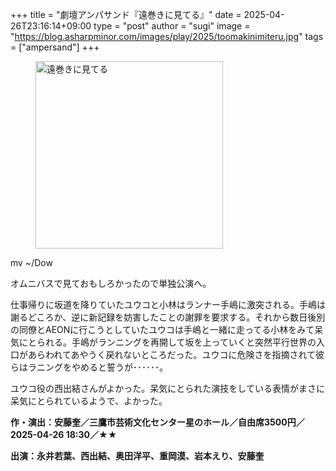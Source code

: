 +++
title = "劇壇アンパサンド『遠巻きに見てる』"
date = 2025-04-26T23:16:14+09:00
type = "post"
author = "sugi"
image = "https://blog.asharpminor.com/images/play/2025/toomakinimiteru.jpg"
tags = ["ampersand"]
+++
<figure class="alignleft"><img src="/images/play/2025/toomakinimiteru.jpg" alt="遠巻きに見てる" style="width: 300px !important;"></figure>mv ~/Dow    

オムニバスで見ておもしろかったので単独公演へ。

仕事帰りに坂道を降りていたユウコと小林はランナー手嶋に激突される。手嶋は謝るどころか、逆に新記録を妨害したことの謝罪を要求する。それから数日後別の同僚とAEONに行こうとしていたユウコは手嶋と一緒に走ってる小林をみて呆気にとられる。手嶋がランニングを再開して坂を上っていくと突然平行世界の入口があらわれてあやうく戻れないところだった。ユウコに危険さを指摘されて彼らはラニングをやめると誓うが･･････。

ユウコ役の西出結さんがよかった。呆気にとられた演技をしている表情がまさに呆気にとられているようで、よかった。

**作・演出：安藤奎／三鷹市芸術文化センター星のホール／自由席3500円／2025-04-26 18:30／★★**

**出演：永井若葉、西出結、奥田洋平、重岡漠、岩本えり、安藤奎**